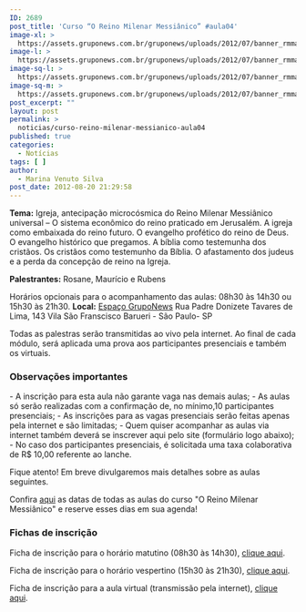 ```yaml
---
ID: 2689
post_title: 'Curso “O Reino Milenar Messiânico” #aula04'
image-xl: >
  https://assets.gruponews.com.br/gruponews/uploads/2012/07/banner_rmma41.jpg
image-l: >
  https://assets.gruponews.com.br/gruponews/uploads/2012/07/banner_rmma41.jpg
image-sq-l: >
  https://assets.gruponews.com.br/gruponews/uploads/2012/07/banner_rmma41.jpg
image-sq-m: >
  https://assets.gruponews.com.br/gruponews/uploads/2012/07/banner_rmma41-720x320.jpg
post_excerpt: ""
layout: post
permalink: >
  noticias/curso-reino-milenar-messianico-aula04
published: true
categories:
  - Notícias
tags: [ ]
author:
  - Marina Venuto Silva
post_date: 2012-08-20 21:29:58
---
```

<strong>Tema:</strong> Igreja, antecipação microcósmica do Reino Milenar Messiânico universal – O sistema econômico do reino praticado em Jerusalém. A igreja como embaixada do reino futuro. O evangelho profético do reino de Deus. O evangelho histórico que pregamos. A bíblia como testemunha dos cristãos. Os cristãos como testemunho da Bíblia. O afastamento dos judeus e a perda da concepção de reino na Igreja.

<strong>Palestrantes:</strong> Rosane, Maurício e Rubens

Horários opcionais para o acompanhamento das aulas: 08h30 às 14h30 ou 15h30 às 21h30.
<strong>Local:</strong> <a title="Espaço GrupoNews" href="http://www.gruponews.com.br/eventos/local/espaco-gruponews">Espaço GrupoNews</a>
Rua Padre Donizete Tavares de Lima, 143
Vila São Franscisco
Barueri - São Paulo- SP

Todas as palestras serão transmitidas ao vivo pela internet. Ao final de cada módulo, será aplicada uma prova aos participantes presenciais e também os virtuais.
<h3>Observações importantes</h3>
- A inscrição para esta aula não garante vaga nas demais aulas;
- As aulas só serão realizadas com a confirmação de, no mínimo,10 participantes presenciais;
- As inscrições para as vagas presenciais serão feitas apenas pela internet e são limitadas;
- Quem quiser acompanhar as aulas via internet também deverá se inscrever aqui pelo site (formulário logo abaixo);
- No caso dos participantes presenciais, é solicitada uma taxa colaborativa de R$ 10,00 referente ao lanche.

Fique atento! Em breve divulgaremos mais detalhes sobre as aulas seguintes.

Confira <a href="http://www.gruponews.com.br/2012/04/novidades-curso-rmm.html">aqui</a> as datas de todas as aulas do curso "O Reino Milenar Messiânico" e reserve esses dias em sua agenda!
<h3>Fichas de inscrição</h3>
Ficha de inscrição para o horário matutino (08h30 às 14h30), <a title="Curso “O Reino Milenar Messiânico” #aula04 – Matutino" href="http://www.gruponews.com.br/eventos/curso-o-reino-milenar-messianico-aula04-matutino">clique aqui</a>.

Ficha de inscrição para o horário vespertino (15h30 às 21h30), <a title="Curso “O Reino Milenar Messiânico” #aula04 – Vespertino" href="http://www.gruponews.com.br/eventos/curso-o-reino-milenar-messianico-aula04-vespertino">clique aqui</a>.

Ficha de inscrição para a aula virtual (transmissão pela internet), <a title="Curso “O Reino Milenar Messiânico” #aula04 – Virtual" href="http://www.gruponews.com.br/eventos/curso-o-reino-milenar-messianico-aula04-virtual">clique aqui</a>.